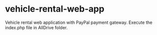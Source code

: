 # vehicle-rental-web-app
Vehicle rental web application with PayPal payment gateway.
Execute the index.php file in AllDrive folder.
